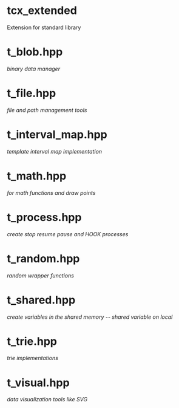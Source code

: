# tcx_extended
Extension for standard library


# t_blob.hpp
*binary data manager*
# t_file.hpp
*file and path management tools*
# t_interval_map.hpp
*template interval map implementation*
# t_math.hpp
*for math functions and draw points*
# t_process.hpp
*create stop resume pause and HOOK processes*
# t_random.hpp
*random wrapper functions*
# t_shared.hpp
*create variables in the shared memory -- shared variable on local*
# t_trie.hpp
*trie implementations*
# t_visual.hpp
*data visualization tools like SVG*